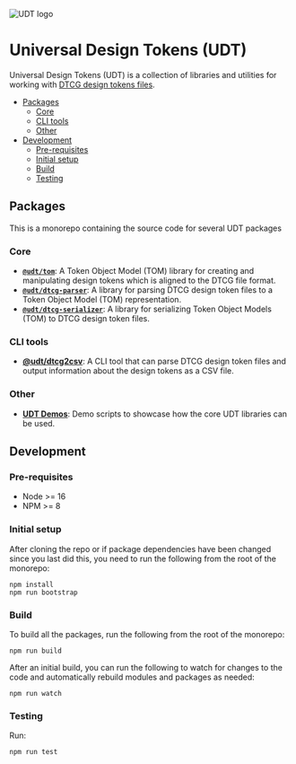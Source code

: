 ![UDT logo](http://udt.design/udt-logo.svg)

# Universal Design Tokens (UDT)

Universal Design Tokens (UDT) is a collection of libraries and utilities for working with [DTCG design tokens files](https://tr.designtokens.org/format/).

<!-- TOC updateonsave:true depthfrom:2 -->

- [Packages](#packages)
    - [Core](#core)
    - [CLI tools](#cli-tools)
    - [Other](#other)
- [Development](#development)
    - [Pre-requisites](#pre-requisites)
    - [Initial setup](#initial-setup)
    - [Build](#build)
    - [Testing](#testing)

<!-- /TOC -->

## Packages
This is a monorepo containing the source code for several UDT packages

### Core

* [**`@udt/tom`**](./packages/tom): A Token Object Model (TOM) library for creating and manipulating design tokens which is aligned to the DTCG file format.
* [**`@udt/dtcg-parser`**](./packages/dtcg-parser): A library for parsing DTCG design token files to a Token Object Model (TOM) representation.
* [**`@udt/dtcg-serializer`**](./packages/dtcg-serializer): A library for serializing Token Object Models (TOM) to DTCG design token files.

### CLI tools

* [**@udt/dtcg2csv**](./packages/dtcg2csv/): A CLI tool that can parse DTCG design token files and output information about the design tokens as a CSV file.

### Other

* [**UDT Demos**](./packages/demos): Demo scripts to showcase how the core UDT libraries can be used.

## Development
### Pre-requisites
* Node >= 16
* NPM >= 8

### Initial setup
After cloning the repo or if package dependencies have been changed since you last did this, you need to run the following from the root of the monorepo:

```
npm install
npm run bootstrap
```

### Build
To build all the packages, run the following from the root of the monorepo:

```
npm run build
```

After an initial build, you can run the following to watch for changes to the code and automatically rebuild modules and packages as needed:

```
npm run watch
```


### Testing
Run:

```
npm run test
```
